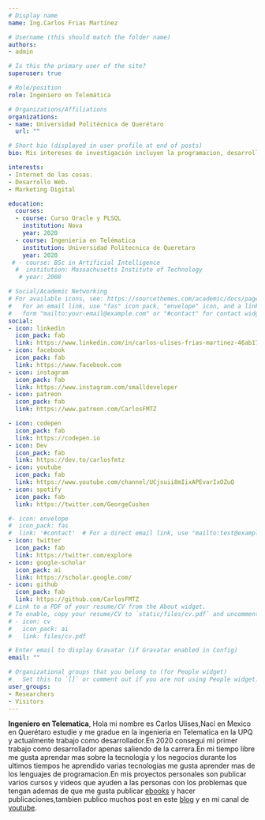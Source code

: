 ```yaml
---
# Display name
name: Ing.Carlos Frias Martínez

# Username (this should match the folder name)
authors:
- admin

# Is this the primary user of the site?
superuser: true

# Role/position
role: Ingeniero en Telemática

# Organizations/Affiliations
organizations:
- name: Universidad Politécnica de Querétaro
  url: ""

# Short bio (displayed in user profile at end of posts)
bio: Mis intereses de investigación incluyen la programacion, desarrollo web, marketing digital asi como trading y me interesa mucho el tema de internet de las cosas, ademas big data y machine learning.

interests:
- Internet de las cosas.
- Desarrollo Web.
- Marketing Digital

education:
  courses:
  - course: Curso Oracle y PLSQL
    institution: Nova
    year: 2020
  - course: Ingenieria en Telématica
    institution: Universidad Politecnica de Queretaro
    year: 2020
 # - course: BSc in Artificial Intelligence
  #  institution: Massachusetts Institute of Technology
   # year: 2008

# Social/Academic Networking
# For available icons, see: https://sourcethemes.com/academic/docs/page-builder/#icons
#   For an email link, use "fas" icon pack, "envelope" icon, and a link in the
#   form "mailto:your-email@example.com" or "#contact" for contact widget.
social:
- icon: linkedin
  icon_pack: fab
  link: https://www.linkedin.com/in/carlos-ulises-frias-martinez-46ab1713a
- icon: facebook
  icon_pack: fab
  link: https://www.facebook.com
- icon: instagram
  icon_pack: fab
  link: https://www.instagram.com/smalldeveloper
- icon: patreon
  icon_pack: fab
  link: https://www.patreon.com/CarlosFMTZ

- icon: codepen
  icon_pack: fab
  link: https://codepen.io
- icon: Dev
  icon_pack: fab
  link: https://dev.to/carlosfmtz
- icon: youtube
  icon_pack: fab
  link: https://www.youtube.com/channel/UCjsuii8mIixAPEvarIxOZuQ
- icon: spotify
  icon_pack: fab
  link: https://twitter.com/GeorgeCushen

#- icon: envelope
#  icon_pack: fas
#  link: '#contact'  # For a direct email link, use "mailto:test@example.org".
- icon: twitter
  icon_pack: fab
  link: https://twitter.com/explore
- icon: google-scholar
  icon_pack: ai
  link: https://scholar.google.com/
- icon: github
  icon_pack: fab
  link: https://github.com/CarlosFMTZ
# Link to a PDF of your resume/CV from the About widget.
# To enable, copy your resume/CV to `static/files/cv.pdf` and uncomment the lines below.
# - icon: cv
#   icon_pack: ai
#   link: files/cv.pdf

# Enter email to display Gravatar (if Gravatar enabled in Config)
email: ""

# Organizational groups that you belong to (for People widget)
#   Set this to `[]` or comment out if you are not using People widget.
user_groups:
- Researchers
- Visitors
---
```


**Ingeniero en Telematica**, Hola mi nombre es Carlos Ulises,Nací en Mexico en Querétaro estudie y me gradue en la ingenieria en Telematica en la UPQ y actualmente trabajo como desarrollador.En 2020 consegui mi primer trabajo como desarrollador apenas saliendo de la carrera.En mi tiempo libre me gusta aprendar mas sobre la tecnologia y los negocios durante los ultimos tiempos he aprendido varias tecnologias me gusta aprender mas de los lenguajes de programacion.En mis proyectos personales son publicar varios cursos y videos que ayuden a las personas con los problemas que tengan ademas de que me gusta publicar [ebooks](#) y hacer publicaciones,tambien publico muchos post en este [blog](#) y en mi canal de [youtube](https://www.youtube.com/channel/UCjsuii8mIixAPEvarIxOZuQ).
